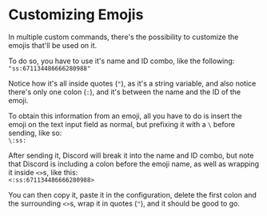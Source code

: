 # Customizing Emojis

In multiple custom commands, there's the possibility to customize the emojis that'll be used on it.

To do so, you have to use it's name and ID combo, like the following:  
`"ss:671134486666280988"`

Notice how it's all inside quotes (`"`), as it's a string variable, and also notice there's only one colon (`:`), and it's between the name and the ID of the emoji.

To obtain this information from an emoji, all you have to do is insert the emoji on the text input field as normal, but prefixing it with a `\` before sending, like so:  
`\:ss:`

After sending it, Discord will break it into the name and ID combo, but note that Discord is including a colon before the emoji name, as well as wrapping it inside `<>`s, like this:  
`<:ss:671134486666280988>`

You can then copy it, paste it in the configuration, delete the first colon and the surrounding `<>`s, wrap it in quotes (`"`), and it should be good to go.
